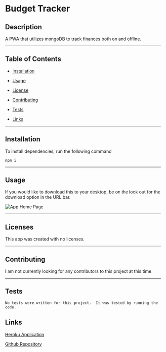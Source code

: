 # Budget Tracker

## Description

A PWA that utilizes mongoDB to track finances both on and offline.

---

## Table of Contents

- [Installation](#installation)

- [Usage](#usage)

- [License](#license)

- [Contributing](#contributing)

- [Tests](#tests)

- [Links](#links)

---

## Installation

To install dependencies, run the following command

```
npm i
```

---

## Usage

If you would like to download this to your desktop, be on the look out for the download option in the URL bar.

![App Home Page]("/public/assets/homepage.png")

---

## Licenses

This app was created with no licenses.

---

## Contributing

I am not currently looking for any contributors to this project at this time.

---

## Tests

```
No tests were written for this project.  It was tested by running the code.
```

## Links

[Heroku Application](https://enigmatic-castle-90788.herokuapp.com/)

[Github Repository](https://github.com/jamesosull16/budget_tracker)
